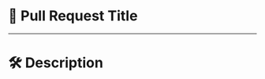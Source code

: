 # 📄 Pull Request Title
<!-- Example: Add Login Page UI and Functionality -->


---

# 🛠 Description
<!-- 
Describe WHAT you did and WHY.

---

# 🔗 Related Task / Issue
<!-- 
Link tasks/issues here.

---

# 🧪 Testing
<!-- 
Explain how you tested it.

---

# ✅ Checklist
- [] Code is properly formatted.
- [] Changes tested thoroughly.
- [] No console errors/warnings.

---

# 👩‍💻 Reviewer
Assigned Reviewer: @irizclaire1

---

